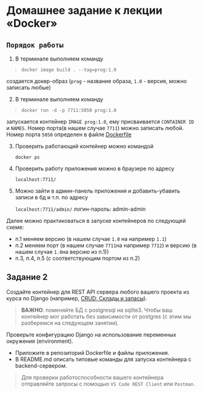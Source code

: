 # Домашнее задание к лекции «Docker»

## `Порядок работы`


1. В терминале выполняем команду

>   `docker image build . --tag=prog:1.0`
   
   создается докер-образ (`prog` - название образа, `1.0` - версия, можно записать любые)

2. В терминале выполняем команду

>   `docker run -d -p 7711:5050 prog:1.0`
   
   запускается контейнер `IMAGE prog:1.0`, ему присваивается `CONTAINER ID` и `NAMES`. 
   Номер порта(в нашем случае `7711`) можно записать любой. Номер порта `5050` определен в 
   файле [Dockerfile](Dockerfile)

3. Проверить работающий контейнер можно командой 

   `docker ps`

4. Проверить работу приложения можно в браузере по адресу 

   `localhost:7711/`

5. Можно зайти в админ-панель приложения и добавить-убавить записи в бд и т.п. 
по адресу 

   `localhost:7711/admin/` логин-пароль: admin-admin
   
Далее можно практиковаться в запуске контейнеров по следующей схеме:
   * п.1 меняем версию (в нашем случае `1.0` на например `1.1`)
   * п.2 меняем порт (в нашем случае `7711`на например `7712`) и версию (в нашем случае `1.0`на версию из п.1))
   * п.3, п.4, п.5 (с соответствующим портом из п.2)

## Задание 2

Создайте контейнер для REST API сервера любого вашего проекта из курса по Django (например, [CRUD: Склады и запасы](https://github.com/netology-code/dj-homeworks/tree/drf/3.2-crud/stocks_products)).

> **ВАЖНО**: поменяйте БД с postgresql на sqlite3. Чтобы ваш контейнер мог работать без зависимости от postgres (с этим мы разберемся на следующем занятии).

Проверьте конфигурацию Django на использование переменных окружения (environment).

- Приложите в репозиторий Dockerfile и файлы приложения.
- В README.md описать типовые команды для запуска контейнера c backend-сервером.

> Для проверки работоспособности вашего контейнера отправляйте запросы с помощью `VS Code REST Client` или `Postman`.